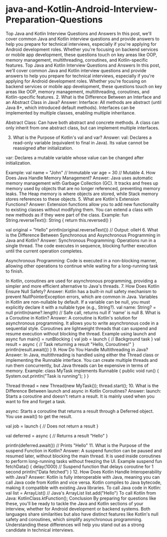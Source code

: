 # java-and-Kotlin-Android-Interview-Preparation-Questions

Top Java and Kotlin Interview Questions and Answers
In this post, we'll cover common Java and Kotlin interview questions and provide answers to help you prepare for technical interviews, especially if you're applying for Android development roles. Whether you're focusing on backend services or mobile app development, these questions touch on key areas like OOP, memory management, multithreading, coroutines, and Kotlin-specific features.
Top Java and Kotlin Interview Questions and Answers
In this post, we'll cover common Java and Kotlin interview questions and provide answers to help you prepare for technical interviews, especially if you're applying for Android development roles. Whether you're focusing on backend services or mobile app development, these questions touch on key areas like OOP, memory management, multithreading, coroutines, and Kotlin-specific features.
2. What is the Difference Between an Interface and an Abstract Class in Java?
Answer:
Interface: All methods are abstract (until Java 8+, which introduced default methods). Interfaces can be implemented by multiple classes, enabling multiple inheritance.

Abstract Class: Can have both abstract and concrete methods. A class can only inherit from one abstract class, but can implement multiple interfaces.

3. What is the Purpose of Kotlin's val and var?
Answer:
val: Declares a read-only variable (equivalent to final in Java). Its value cannot be reassigned after initialization.

var: Declares a mutable variable whose value can be changed after initialization.

Example:
val name = "John" // Immutable
var age = 30      // Mutable
4. How Does Java Handle Memory Management?
Answer:
Java uses automatic memory management with Garbage Collection (GC). It tracks and frees up memory used by objects that are no longer referenced, preventing memory leaks. The Heap memory is where objects are stored, while Stack memory stores references to these objects.
5. What are Kotlin's Extension Functions?
Answer:
Extension functions allow you to add new functionality to existing classes without modifying them. You can extend a class with new methods as if they were part of the class.
Example:
fun String.reverseText(): String {
    return this.reversed()
}

val original = "Hello"
println(original.reverseText()) // Output: olleH
6. What is the Difference Between Synchronous and Asynchronous Programming in Java and Kotlin?
Answer:
Synchronous Programming: Operations run in a single thread. The code executes in sequence, blocking further execution until the current operation completes.

Asynchronous Programming: Code is executed in a non-blocking manner, allowing other operations to continue while waiting for a long-running task to finish.

In Kotlin, coroutines are used for asynchronous programming, providing a simpler and more efficient alternative to Java's threads.
7. How Does Kotlin Ensure Null Safety?
Answer:
Kotlin has a built-in null safety mechanism to prevent NullPointerException errors, which are common in Java. Variables in Kotlin are non-nullable by default. If a variable can be null, you must explicitly declare it with a nullable type (e.g., String?).
val name: String? = null
println(name?.length) // Safe call, returns null if 'name' is null
8. What is a Coroutine in Kotlin?
Answer:
A coroutine is Kotlin's solution for asynchronous programming. It allows you to write asynchronous code in a sequential style. Coroutines are lightweight threads that can suspend and resume execution without blocking the thread.
Example using launch and async
fun main() = runBlocking {
    val job = launch {
        // Background task
    }
    val result = async {
        // Task returning a result
        "Hello, Coroutines!"
    }
    println(result.await())
}
9. How Do You Handle Multithreading in Java?
Answer:
In Java, multithreading is handled using either the Thread class or implementing the Runnable interface. You can create multiple threads and run them concurrently, but Java threads can be expensive in terms of memory.
Example:
class MyTask implements Runnable {
    public void run() {
        System.out.println("Task is running");
    }
}

Thread thread = new Thread(new MyTask());
thread.start();
10. What is the Difference Between launch and async in Kotlin Coroutines?
Answer:
launch: Starts a coroutine and doesn't return a result. It is mainly used when you want to fire and forget a task.

async: Starts a coroutine that returns a result through a Deferred object. You use await() to get the result.

val job = launch { 
    // Does not return a result
}

val deferred = async {
    // Returns a result
    "Hello"
}

println(deferred.await()) // Prints "Hello"
11. What is the Purpose of the suspend Function in Kotlin?
Answer:
A suspend function can be paused and resumed later, without blocking the main thread. It is used inside coroutines to perform long-running tasks without freezing the UI.
Example
suspend fun fetchData() {
    delay(1000) // Suspend function that delays coroutine for 1 second
    println("Data fetched")
}
12. How Does Kotlin Handle Interoperability with Java?
Answer:
Kotlin is fully interoperable with Java, meaning you can call Java code from Kotlin and vice versa. Kotlin compiles to Java bytecode, making it compatible with existing Java libraries.
To call Java code in Kotlin:
val list = ArrayList<String>() // Java's ArrayList
list.add("Hello")
To call Kotlin from Java:
KotlinClass.ktFunction();
Conclusion
By preparing for questions like these, you'll be ready to tackle the Java and Kotlin sections of your interview, whether for Android development or backend systems. Both languages share similarities but also have distinct features like Kotlin's null safety and coroutines, which simplify asynchronous programming. Understanding these differences will help you stand out as a strong candidate in technical interviews.
